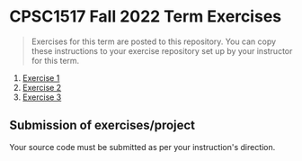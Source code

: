 # CPSC1517 Fall 2022 Term Exercises

> Exercises for this term are posted to this repository. You can copy these instructions to your exercise repository set up by your instructor for this term.

1. [Exercise 1](./Exercises/Exercise1/ReadMe.md)
1. [Exercise 2](./Exercises/Exercise2/ReadMe.md)
1. [Exercise 3](./Exercises/Exercise3/ReadMe.md)

## Submission of exercises/project

Your source code must be submitted as per your instruction's direction. 
